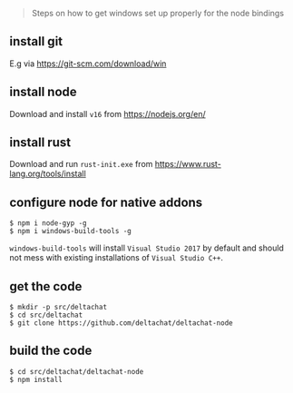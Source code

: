 > Steps on how to get windows set up properly for the node bindings

## install git

E.g via <https://git-scm.com/download/win>

## install node

Download and install `v16` from <https://nodejs.org/en/>

## install rust

Download and run `rust-init.exe` from <https://www.rust-lang.org/tools/install>

## configure node for native addons

```
$ npm i node-gyp -g
$ npm i windows-build-tools -g
```

`windows-build-tools` will install `Visual Studio 2017` by default and should not mess with existing installations of `Visual Studio C++`.

## get the code

```
$ mkdir -p src/deltachat
$ cd src/deltachat
$ git clone https://github.com/deltachat/deltachat-node
```

## build the code

```
$ cd src/deltachat/deltachat-node
$ npm install
```
